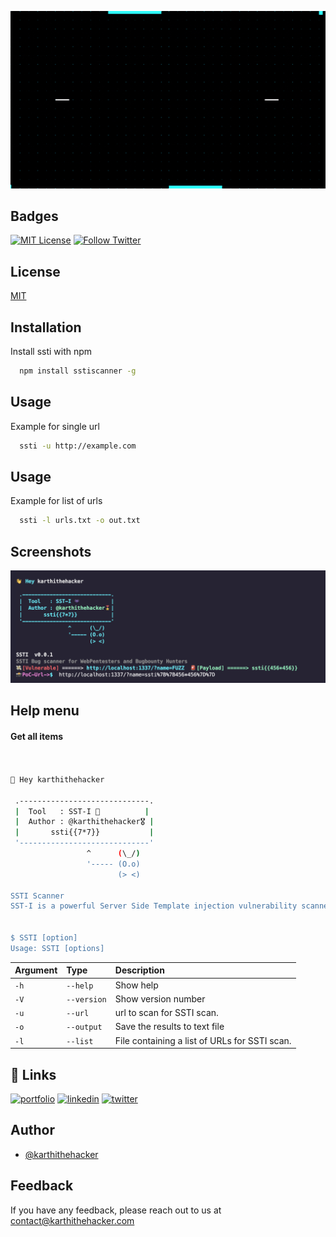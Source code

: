 ![Logo](https://github.com/karthi-the-hacker/ssti/raw/main/Screenshots/logo.gif)

## Badges

[![MIT License](https://img.shields.io/badge/License-MIT-green.svg)](https://choosealicense.com/licenses/mit/)
[![Follow Twitter](https://img.shields.io/twitter/follow/karthithehacker?style=social)](https://twitter.com/karthithehacker)

## License

[MIT](https://choosealicense.com/licenses/mit/)

## Installation

Install ssti with npm

```bash
  npm install sstiscanner -g
```

## Usage

Example for single url

```bash
  ssti -u http://example.com
```

## Usage

Example for list of urls

```bash
  ssti -l urls.txt -o out.txt
```

## Screenshots

![App Screenshot](https://github.com/karthi-the-hacker/ssti/raw/main/Screenshots/sample.png)

## Help menu

#### Get all items

```bash


👋 Hey karthithehacker

 .-----------------------------.           
 |  Tool   : SST-I 👾          |           
 |  Author : @karthithehacker🎖️ |           
 |       ssti{{7*7}}           |           
 '-----------------------------'           
                 ^      (\_/)    
                 '----- (O.o)    
                        (> <)    

SSTI Scanner
SST-I is a powerful Server Side Template injection vulnerability scanner that helps you quickly identify and mitigate potential security risks in your web applications.


$ SSTI [option]
Usage: SSTI [options]

```

| Argument | Type        | Description                                             |
| :------- | :---------- | :------------------------------------------------------ |
| `-h`     | `--help`    | Show help                                               |
| `-V`     | `--version` | Show version number                                     |
| `-u`     | `--url`     | url to scan for SSTI scan.                              |
| `-o`     | `--output`  | Save the results to text file                           |
| `-l`     | `--list`    | File containing a list of URLs for SSTI scan.           |

## 🔗 Links

[![portfolio](https://img.shields.io/badge/my_portfolio-000?style=for-the-badge&logo=ko-fi&logoColor=white)](https://karthithehacker.com/)
[![linkedin](https://img.shields.io/badge/linkedin-0A66C2?style=for-the-badge&logo=linkedin&logoColor=white)](https://www.linkedin.com/in/karthikeyan--v/)
[![twitter](https://img.shields.io/badge/twitter-1DA1F2?style=for-the-badge&logo=twitter&logoColor=white)](https://twitter.com/karthithehacker)

## Author

- [@karthithehacker](https://github.com/karthi-the-hacker/)

## Feedback

If you have any feedback, please reach out to us at contact@karthithehacker.com
